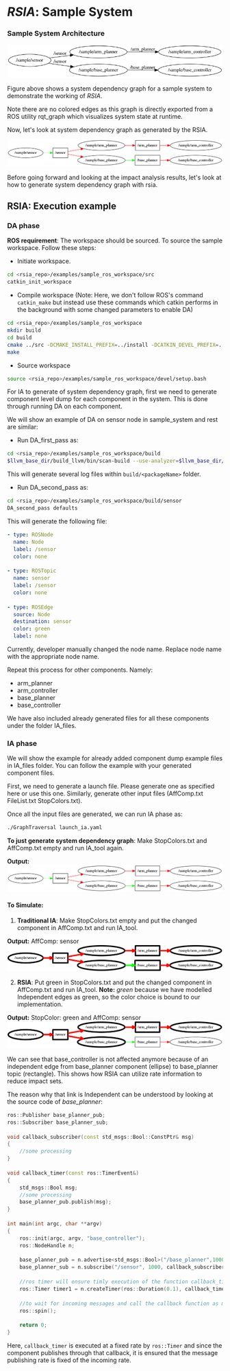 # **_RSIA_**: Sample System

### Sample System Architecture

![Sample System Dependency Graph](docs/system_dependency_graph.png  "Sample System Dependency Graph")

Figure above shows a system dependency graph for a sample system to demonstrate the working of *RSIA*.

Note there are no colored edges as this graph is directly exported from a ROS utility rqt_graph which visualizes system state at runtime. 

Now, let's look at system dependency graph as generated by the RSIA.

![System Dependency Graph RSIA](docs/sys_dep_rsia.png  "System Dependency Graph RSIA")


Before going forward and looking at the impact analysis results, let's look at how to generate system dependency graph with rsia. 

## RSIA: Execution example

### DA phase

**ROS requirement**: The workspace should be sourced. To source the sample workspace. Follow these steps:

* Initiate workspace.
```bash
cd <rsia_repo>/examples/sample_ros_workspace/src
catkin_init_workspace
```
* Compile workspace (Note: Here, we don't follow ROS's command `catkin_make` but instead use these commands which catkin performs in the background with some changed parameters to enable DA)
```bash
cd <rsia_repo>/examples/sample_ros_workspace
mkdir build
cd build
cmake ../src -DCMAKE_INSTALL_PREFIX=../install -DCATKIN_DEVEL_PREFIX=../devel -DCMAKE_CXX_COMPILER=$llvm_base_dir/build_llvm/libexec/c++-analyzer 
make
```
* Source workspace
```bash
source <rsia_repo>/examples/sample_ros_workspace/devel/setup.bash
```

For IA to generate of system dependency graph, first we need to generate component level dump for each component in the system. This is done through running DA on each component. 

We will show an example of DA on sensor node in sample_system and rest are similar:

* Run DA_first_pass as:
```bash
cd <rsia_repo>/examples/sample_ros_workspace/build
$llvm_base_dir/build_llvm/bin/scan-build --use-analyzer=$llvm_base_dir/build_llvm/bin/clang -enable-checker debug.DumpRosPatterns make sensor_node --always-make
```
This will generate several log files within `build/<packageName>` folder. 

* Run DA_second_pass as:
```bash
cd <rsia_repo>/examples/sample_ros_workspace/build/sensor
DA_second_pass defaults
```
This will generate the following file:
```yaml
- type: ROSNode
  name: Node
  label: /sensor
  color: none
  
- type: ROSTopic
  name: sensor
  label: /sensor
  color: none
  
- type: ROSEdge
  source: Node
  destination: sensor
  color: green
  label: none
```
Currently, developer manually changed the node name. Replace node name with the appropriate node name.

Repeat this process for other components. Namely:

* arm_planner
* arm_controller
* base_planner
* base_controller
 
We have also included already generated files for all these components under the folder IA_files. 

### IA phase
 
We will show the example for already added component dump example files in IA_files folder. You can follow the example with your generated component files.

First, we need to generate a launch file. Please generate one as specified here or use this one. Similarly, generate other input files (AffComp.txt  FileList.txt  StopColors.txt). 

Once all the input files are generated, we can run IA phase as:
```bash
./GraphTraversal launch_ia.yaml
```
**To just generate system dependency graph**: Make StopColors.txt and AffComp.txt empty and run IA_tool again.

**Output:**
![System Dependency Graph RSIA](docs/sys_dep_rsia.png  "System Dependency Graph RSIA")

#### To Simulate:

1. **Traditional IA**: Make StopColors.txt empty and put the changed component in AffComp.txt and run IA_tool. 

**Output:** AffComp: sensor
![Impact Graph Traditional IA](docs/trad_ia_sensor_ia.png  "Impact Graph Traditional IA")

2. **RSIA**: Put green in StopColors.txt and put the changed component in AffComp.txt and run IA_tool. **Note:** *green* because we have modelled Independent edges as green, so the color choice is bound to our implementation.

**Output:** StopColor: green and AffComp: sensor
![Impact Graph RSIA](docs/rsia_sensor_ia.png  "Impact Graph RSIA")

We can see that base_controller is not affected anymore because of an independent edge from base_planner component (ellipse) to base_planner topic (rectangle). This shows how RSIA can utilize rate information to reduce impact sets. 

The reason why that link is Independent can be understood by looking at the source code of *base_planner*:
```cpp
ros::Publisher base_planner_pub;
ros::Subscriber base_planner_sub;

void callback_subscriber(const std_msgs::Bool::ConstPtr& msg)
{
	//some processing
}

void callback_timer(const ros::TimerEvent&)
{
	std_msgs::Bool msg;
	//some processing
	base_planner_pub.publish(msg); 
}

int main(int argc, char **argv)
{
	ros::init(argc, argv, "base_controller");
	ros::NodeHandle n;
	
	base_planner_pub = n.advertise<std_msgs::Bool>("/base_planner",1000);
	base_planner_sub = n.subscribe("/sensor", 1000, callback_subscriber);

	//ros timer will ensure timly execution of the function callback_timer
	ros::Timer timer1 = n.createTimer(ros::Duration(0.1), callback_timer);

	//to wait for incoming messages and call the callback function as messages arrive.
	ros::spin();

	return 0;
}

```
Here, `callback_timer` is executed at a fixed rate by `ros::Timer` and since the component publishes through that callback, it is ensured that the message publishing rate is fixed of the incoming rate. 
